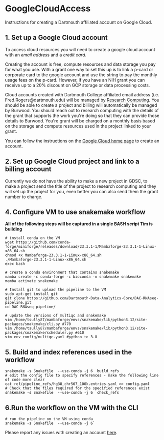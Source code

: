 # GoogleCloudAccess
Instructions for creating a Dartmouth affiliated account on Google Cloud. 


## 1. Set up a Google Cloud account
To access cloud resources you will need to create a google cloud account with an *email addres*s and a *credit card*. 

Creating the account is free, compute resources and data storage you pay for what you use. With a grant one way to set this up is to link a p-card or corporate card to the google account and use the string to pay the monthly usage fees on the p-card. However, if you have an NIH grant you can receive up to a 20% discount on GCP storage or data processing costs. 

Cloud accounts created with Dartmouth College affiliated email address (i.e. Fred.Rogers[]()@dartmouth.edu) will be managed by [Research Computing](Research.Computing@dartmouth.edu). You should be able to create a project and billing will automatically be managed by Burwood. You should reach out to research computing with the details of the grant that supports the work you're doing so that they can provide those details to Burwood. You're grant will be charged on a monthly basis based on the storage and compute resources used in the project linked to your grant. 

You can follow the instructions on the [Google Cloud home page](cloud.google.com/free) to create an account. 

## 2. Set up Google Cloud project and link to a billing account

Currently we do not have the ability to make a new project in GDSC, to make a project send the title of the project to research computing and they will set up the project for you, even better you can also send them the grant number to charge.


## 4. Configure VM to use snakemake workflow 
  **All of the following steps will be captured in a single BASH script Tim is building**
```
# install conda on the VM
wget https://github.com/conda-forge/miniforge/releases/download/23.3.1-1/Mambaforge-23.3.1-1-Linux-x86_64.sh
chmod +x Mambaforge-23.3.1-1-Linux-x86_64.sh
./Mambaforge-23.3.1-1-Linux-x86_64.sh
exec bash

# create a conda environment that contains snakemake
mamba create -c conda-forge -c bioconda -n snakemake snakemake
mamba activate snakemake

# Install git to upload the pipeline to the VM
sudo apt-get install git
git clone https://github.com/Dartmouth-Data-Analytics-Core/DAC-RNAseq-pipeline.git
cd DAC-RNAseq-pipeline/

# update the versions of multiqc and snakemake
vim /home/tsully87/mambaforge/envs/snakemake/lib/python3.12/site-packages/snakemake/cli.py #770
vim /home/tsully87/mambaforge/envs/snakemake/lib/python3.12/site-packages/snakemake/scheduler.py #610
vim env_config/multiqc.yaml #python to 3.8
```

## 5. Build and index references used in the workflow
```
snakemake -s Snakefile  --use-conda -j 6  build_refs
# edit the config file to specify references - make the following line of code more clear
cat ref/pipeline_refs/hg38_chr567_100k.entries.yaml >> config.yaml
# Check that the files required for the specified references exist
snakemake -s Snakefile  --use-conda -j 6  check_refs
```

## 6.Run the workflow on the VM with the CLI

```
# run the pipeline on the VM using conda
snakemake -s Snakefile  --use-conda -j 6`
```
Please report any issues with creating an account [here](https://sites.dartmouth.edu/cqb/google-cloud-analyst-feedback-general/).
